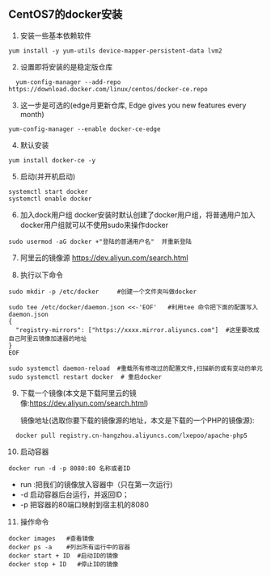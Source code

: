 CentOS7的docker安装
---------------------

1. 安装一些基本依赖软件
```
yum install -y yum-utils device-mapper-persistent-data lvm2
```
2. 设置即将安装的是稳定版仓库
```
  yum-config-manager --add-repo https://download.docker.com/linux/centos/docker-ce.repo
```

3. 这一步是可选的(edge月更新仓库, Edge gives you new features every month)
```
yum-config-manager --enable docker-ce-edge
```

4. 默认安装
```
yum install docker-ce -y
```

5. 启动(并开机启动)
```
systemctl start docker
systemctl enable docker
```

6. 加入dock用户组
  docker安装时默认创建了docker用户组，将普通用户加入docker用户组就可以不使用sudo来操作docker
```
sudo usermod -aG docker +"登陆的普通用户名"  并重新登陆
```

7. 阿里云的镜像源
  https://dev.aliyun.com/search.html
  
8. 执行以下命令
 ```
 sudo mkdir -p /etc/docker     #创建一个文件夹叫做docker
```
```
sudo tee /etc/docker/daemon.json <<-'EOF'   #利用tee 命令把下面的配置写入 daemon.json
{
  "registry-mirrors": ["https://xxxx.mirror.aliyuncs.com"]  #这里要改成自己阿里云镜像加速器的地址
}
EOF
```
```
sudo systemctl daemon-reload  #重载所有修改过的配置文件,扫描新的或有变动的单元
sudo systemctl restart docker  # 重启docker
```

9. 下载一个镜像(本文是下载阿里云的镜像:https://dev.aliyun.com/search.html)   

    镜像地址(选取你要下载的镜像源的地址，本文是下载的一个PHP的镜像源):
```
  docker pull registry.cn-hangzhou.aliyuncs.com/lxepoo/apache-php5
```

10. 启动容器
```
docker run -d -p 8080:80 名称或者ID
```
* run :把我们的镜像放入容器中（只在第一次运行)
* -d 启动容器后台运行，并返回ID；
* -p 把容器的80端口映射到宿主机的8080

11. 操作命令
```
docker images   #查看镜像
docker ps -a    #列出所有运行中的容器
docker start + ID  #启动ID的镜像
docker stop + ID   #停止ID的镜像
```






   
